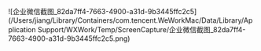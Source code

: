 ![企业微信截图_82da7ff4-7663-4900-a31d-9b3445ffc2c5](/Users/jiang/Library/Containers/com.tencent.WeWorkMac/Data/Library/Application Support/WXWork/Temp/ScreenCapture/企业微信截图_82da7ff4-7663-4900-a31d-9b3445ffc2c5.png)